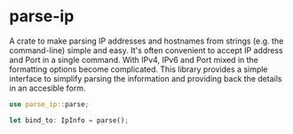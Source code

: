 # parse-ip

A crate to make parsing IP addresses and hostnames from strings (e.g. the
command-line) simple and easy. It's often convenient to accept IP address and
Port in a single command. With IPv4, IPv6 and Port mixed in the formatting
options become complicated. This library provides a simple interface to simplify
parsing the information and providing back the details in an accesible form.

```rust
use parse_ip::parse;

let bind_to: IpInfo = parse();


```
